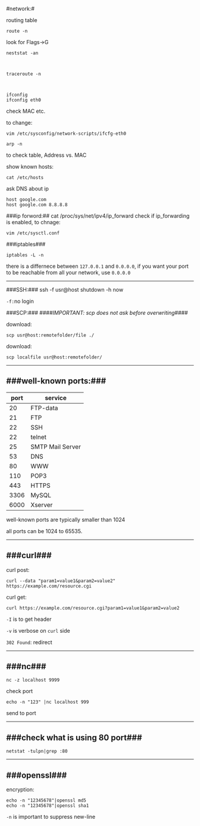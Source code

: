 #network:#

routing table

    route -n
look for Flags->G

    neststat -an

 

    traceroute -n

 
    
    ifconfig
    ifconfig eth0

check MAC etc.

to change:

    vim /etc/sysconfig/network-scripts/ifcfg-eth0

    arp -n

to check table, Address vs. MAC

show known hosts:

    cat /etc/hosts

ask DNS about ip

    host google.com
    host google.com 8.8.8.8

###ip forword:##
    cat /proc/sys/net/ipv4/ip_forward 
check if ip_forwarding is enabled, to chnage:

    vim /etc/sysctl.conf
    
###iptables###

    iptables -L -n
   
there is a differnece between `127.0.0.1` and `0.0.0.0`, if you want your port to be reachable from all your network, use `0.0.0.0`
    
----
###SSH:###
    ssh -f usr@host shutdown -h now

`-f:`no login

###SCP:###
####*IMPORTANT: scp does not ask before overwriting*####

download:

    scp usr@host:remotefolder/file ./

download:

    scp localfile usr@host:remotefolder/ 

---
###well-known ports:###
---
|port|service|
|------------|------|
|20|FTP-data|
|21|FTP|
|22|SSH|
|22|telnet|
|25|SMTP Mail Server|
|53|DNS|
|80|WWW|
|110|POP3|
|443|HTTPS|
|3306|MySQL|
|6000|Xserver|

well-known ports are typically smaller than 1024

all ports can be 1024 to 65535.

---
###curl###
---

curl post:

    curl --data "param1=value1&param2=value2" https://example.com/resource.cgi

curl get:

    curl https://example.com/resource.cgi?param1=value1&param2=value2

`-I` is to get header

`-v` is verbose on `curl` side


`302 Found`: redirect


---
###nc###
---


    nc -z localhost 9999

check port

    echo -n "123" |nc localhost 999

send to port

---
###check what is using 80 port###
---

    netstat -tulpn|grep :80


---
###openssl###
---

encryption:

    echo -n "12345678"|openssl md5
    echo -n "12345678"|openssl sha1

`-n` is important to suppress new-line
